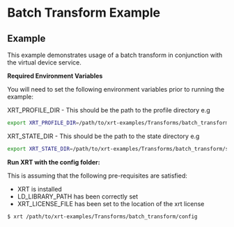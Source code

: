 # Batch Transform Example

## Example

This example demonstrates usage of a batch transform in conjunction with the virtual device service.

**Required Environment Variables**

You will need to set the following environment variables prior to running the example:

XRT_PROFILE_DIR - This should be the path to the profile directory e.g

```bash
export XRT_PROFILE_DIR=/path/to/xrt-examples/Transforms/batch_transform/profiles/
```

XRT_STATE_DIR - This should be the path to the state directory e.g

```bash
export XRT_STATE_DIR=/path/to/xrt-examples/Transforms/batch_transform/state/
```

**Run XRT with the config folder:**

This is assuming that the following pre-requisites are satisfied:

* XRT is installed
* LD_LIBRARY_PATH has been correctly set
* XRT_LICENSE_FILE has been set to the location of the xrt license

```bash
$ xrt /path/to/xrt-examples/Transforms/batch_transform/config
```


